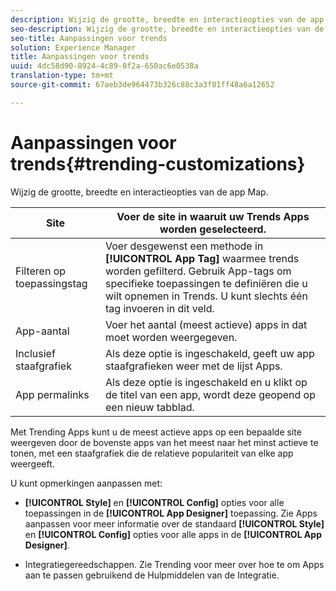 ```yaml
---
description: Wijzig de grootte, breedte en interactieopties van de app Map.
seo-description: Wijzig de grootte, breedte en interactieopties van de app Map.
seo-title: Aanpassingen voor trends
solution: Experience Manager
title: Aanpassingen voor trends
uuid: 4dc58d90-8924-4c89-8f2a-650ac6e0538a
translation-type: tm+mt
source-git-commit: 67aeb3de964473b326c88c3a3f81ff48a6a12652

---
```



# Aanpassingen voor trends{#trending-customizations}

Wijzig de grootte, breedte en interactieopties van de app Map.

| Site | Voer de site in waaruit uw Trends Apps worden geselecteerd. |
|---|---|
| Filteren op toepassingstag | Voer desgewenst een methode in **[!UICONTROL App Tag]** waarmee trends worden gefilterd. Gebruik App-tags om specifieke toepassingen te definiëren die u wilt opnemen in Trends. U kunt slechts één tag invoeren in dit veld. |
| App-aantal | Voer het aantal (meest actieve) apps in dat moet worden weergegeven. |
| Inclusief staafgrafiek | Als deze optie is ingeschakeld, geeft uw app staafgrafieken weer met de lijst Apps. |
| App permalinks | Als deze optie is ingeschakeld en u klikt op de titel van een app, wordt deze geopend op een nieuw tabblad. |

Met Trending Apps kunt u de meest actieve apps op een bepaalde site weergeven door de bovenste apps van het meest naar het minst actieve te tonen, met een staafgrafiek die de relatieve populariteit van elke app weergeeft.

U kunt opmerkingen aanpassen met:

* **[!UICONTROL Style]** en **[!UICONTROL Config]** opties voor alle toepassingen in de **[!UICONTROL App Designer]** toepassing. Zie Apps aanpassen voor meer informatie over de standaard **[!UICONTROL Style]** en **[!UICONTROL Config]** opties voor alle apps in de **[!UICONTROL App Designer]**.

* Integratiegereedschappen. Zie Trending voor meer over hoe te om Apps aan te passen gebruikend de Hulpmiddelen van de Integratie.

